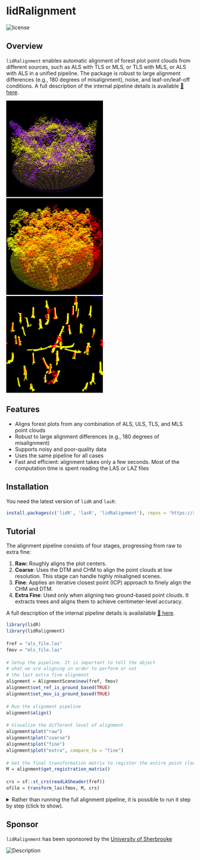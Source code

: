 # lidRalignment

![license](https://img.shields.io/badge/Licence-GPL--3-blue.svg)

## Overview

`lidRalignment` enables automatic alignment of forest plot point clouds from different sources, such as ALS with TLS or MLS, or TLS with MLS, or ALS with ALS in a unified pipeline. The package is robust to large alignment differences (e.g., 180 degrees of misalignment), noise, and leaf-on/leaf-off conditions. A full description of the internal pipeline details is available [:book: here](https://r-lidar.github.io/lidRalignment/articles/internal.html).

<img src="vignettes/als-mls.jpg" width="260"/> <img src="vignettes/alignement3.jpg" width="260"/> <img src="vignettes/alignement4.jpg" width="260"/>

## Features

- Aligns forest plots from any combination of ALS, ULS, TLS, and MLS point clouds
- Robust to large alignment differences (e.g., 180 degrees of misalignment)
- Supports noisy and poor-quality data
- Uses the same pipeline for all cases
- Fast and efficient: alignment takes only a few seconds. Most of the computation time is spent reading the LAS or LAZ files


## Installation

You need the latest version of `lidR` and `lasR`:  

```r
install.packages(c('lidR', 'lasR', 'lidRalignment'), repos = 'https://r-lidar.r-universe.dev')
```

## Tutorial

The alignment pipeline consists of four stages, progressing from raw to extra fine:

1. **Raw:** Roughly aligns the plot centers.
2. **Coarse**: Uses the DTM and CHM to align the point clouds at low resolution. This stage can handle highly misaligned scenes.
3. **Fine**: Applies an iterative closest point (ICP) approach to finely align the CHM and DTM.
4. **Extra Fine**: Used only when aligning two ground-based point clouds. It extracts trees and aligns them to achieve centimeter-level accuracy.

 A full description of the internal pipeline details is availailable [:book: here](https://r-lidar.github.io/lidRalignment/articles/internal.html).
 
```r
library(lidR)
library(lidRalignment)

fref = "als_file.las"
fmov = "mls_file.las"

# Setup the pipeline. It is important to tell the object
# what we are aligning in order to perform or not
# the last extra fine alignment
alignment = AlignmentScene$new(fref, fmov)
alignment$set_ref_is_ground_based(TRUE)
alignment$set_mov_is_ground_based(TRUE)

# Run the alignment pipeline
alignment$align()

# Visualize the different level of alignment
alignment$plot("raw")
alignment$plot("coarse")
alignment$plot("fine")
alignment$plot("extra", compare_to = "fine")

# Get the final transformation matrix to register the entire point cloud.
M = alignment$get_registration_matrix()

crs = sf::st_crs(readLASheader(fref))
ofile = transform_las(fmov, M, crs)
```

<details>
<summary>Rather than running the full alignment pipeline, it is possible to run it step by step (click to show).</summary>


```r
alignment = AlignmentScene$new(fref, fmov)
alignment$set_ref_is_ground_based(TRUE)
alignment$set_mov_is_ground_based(TRUE)

alignment$prepare()
alignment$plot("raw")

alignment$coarse_align()
alignment$plot("coarse")

alignment$fine_align()
alignment$plot("fine")

alignment$extra_fine_align()
alignment$plot("extra", compare_to = "fine")
```
</details>

## Sponsor

`lidRalignment` has been sponsored by the [University of Sherbrooke](https://www.usherbrooke.ca/)

<img src="https://upload.wikimedia.org/wikipedia/commons/thumb/2/23/Universit%C3%A9_de_Sherbrooke_%28logo%29_%282%29.svg/langfr-1920px-Universit%C3%A9_de_Sherbrooke_%28logo%29_%282%29.svg.png" alt="Description" width="400">
